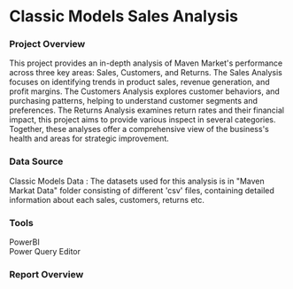 # Classic Models Sales Analysis

### Project Overview

This project provides an in-depth analysis of Maven Market's performance across three key areas: Sales, Customers, and Returns. The Sales Analysis focuses on identifying trends in product sales, revenue generation, and profit margins. The Customers Analysis explores customer behaviors, and purchasing patterns, helping to understand customer segments and preferences. The Returns Analysis examines return rates and their financial impact, this project aims to provide various inspect in several categories. Together, these analyses offer a comprehensive view of the business's health and areas for strategic improvement.



### Data Source

Classic Models Data : The datasets used for this analysis is in "Maven Markat Data" folder consisting of different 'csv' files, containing detailed information about each sales, customers, returns etc.

### Tools

PowerBI
<br>
Power Query Editor

### Report Overview
